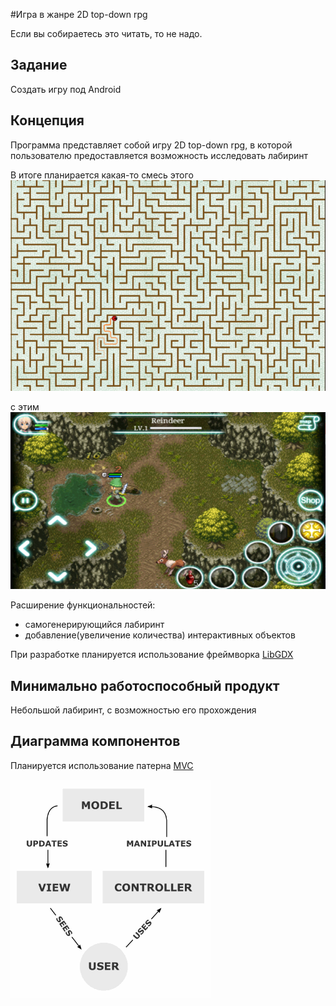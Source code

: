 #Игра в жанре 2D top-down rpg

Если вы собираетесь это читать, то не надо.

## Задание

Создать игру под Android

## Концепция

Программа представляет собой игру 2D top-down rpg, в которой пользователю 
предоставляется возможность исследовать лабиринт

В итоге планирается какая-то смесь этого 
![This is not displayed](Diagrams/1408084891_labirint-link-mega-droid.ru-1.png)


с этим 
![This is not displayed](Diagrams/in8.png)


Расширение функциональностей:
- самогенерирующийся лабиринт
- добавление(увеличение количества) интерактивных объектов

При разработке планируется использование фреймворка [LibGDX](http://libgdx.badlogicgames.com)

## Минимально работоспособный продукт

Небольшой лабиринт, с возможностью его прохождения

## Диаграмма компонентов

Планируется использование патерна [MVC](https://ru.wikipedia.org/wiki/Model-View-Controller)

![This is not displayed](Diagrams/MVC-Process.png)
